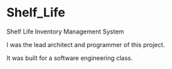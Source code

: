 Shelf_Life
==========

Shelf Life Inventory Management System

I was the lead architect and programmer of this project.

It was built for a software engineering class.
